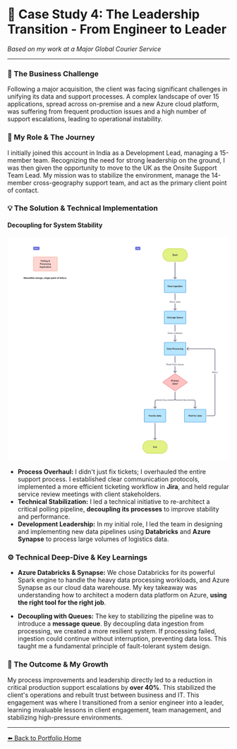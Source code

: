 # 📝 Case Study 4: The Leadership Transition - From Engineer to Leader

*Based on my work at a Major Global Courier Service*

---

### 🎯 The Business Challenge

Following a major acquisition, the client was facing significant challenges in unifying its data and support processes. A complex landscape of over 15 applications, spread across on-premise and a new Azure cloud platform, was suffering from frequent production issues and a high number of support escalations, leading to operational instability.

### 👤 My Role & The Journey

I initially joined this account in India as a Development Lead, managing a 15-member team. Recognizing the need for strong leadership on the ground, I was then given the opportunity to move to the UK as the Onsite Support Team Lead. My mission was to stabilize the environment, manage the 14-member cross-geography support team, and act as the primary client point of contact.

### 💡 The Solution & Technical Implementation

#### Decoupling for System Stability

![Decoupling for System Stability](./img/decoupling-before-after.jpg)

*   **Process Overhaul:** I didn't just fix tickets; I overhauled the entire support process. I established clear communication protocols, implemented a more efficient ticketing workflow in **Jira**, and held regular service review meetings with client stakeholders.
*   **Technical Stabilization:** I led a technical initiative to re-architect a critical polling pipeline, **decoupling its processes** to improve stability and performance.
*   **Development Leadership:** In my initial role, I led the team in designing and implementing new data pipelines using **Databricks** and **Azure Synapse** to process large volumes of logistics data.

### ⚙️ Technical Deep-Dive & Key Learnings

*   **Azure Databricks & Synapse:** We chose Databricks for its powerful Spark engine to handle the heavy data processing workloads, and Azure Synapse as our cloud data warehouse. My key takeaway was understanding how to architect a modern data platform on Azure, **using the right tool for the right job**.

*   **Decoupling with Queues:** The key to stabilizing the pipeline was to introduce a **message queue**. By decoupling data ingestion from processing, we created a more resilient system. If processing failed, ingestion could continue without interruption, preventing data loss. This taught me a fundamental principle of fault-tolerant system design.

### 🌟 The Outcome & My Growth

My process improvements and leadership directly led to a reduction in critical production support escalations by **over 40%**. This stabilized the client's operations and rebuilt trust between business and IT. This engagement was where I transitioned from a senior engineer into a leader, learning invaluable lessons in client engagement, team management, and stabilizing high-pressure environments.

---

[⬅️ Back to Portfolio Home](../../README.md)
